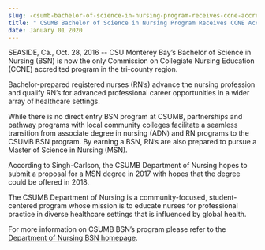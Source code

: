 ```yaml
---
slug: -csumb-bachelor-of-science-in-nursing-program-receives-ccne-accreditation
title: " CSUMB Bachelor of Science in Nursing Program Receives CCNE Accreditation"
date: January 01 2020
---
```


<p>SEASIDE, Ca., Oct. 28, 2016 -- CSU Monterey Bay’s Bachelor of Science in Nursing (BSN) is now the only Commission on Collegiate Nursing Education (CCNE) accredited program in the tri-county region. </p><p>Bachelor&#45;prepared registered nurses &#40;RN’s&#41; advance the nursing profession and qualify RN’s for advanced professional career opportunities in a wider array of healthcare settings.
</p><p>While there is no direct entry BSN program at CSUMB, partnerships and pathway programs with local community colleges facilitate a seamless transition from associate degree in nursing &#40;ADN&#41; and RN programs to the CSUMB BSN program. By earning a BSN, RN’s are also prepared to pursue a Master of Science in Nursing &#40;MSN&#41;.
</p><p>According to Singh&#45;Carlson, the CSUMB Department of Nursing hopes to submit a proposal for a MSN degree in 2017 with hopes that the degree could be offered in 2018.
</p><p>The CSUMB Department of Nursing is a community&#45;focused, student&#45;centered program whose mission is to educate nurses for professional practice in diverse healthcare settings that is influenced by global health.
</p><p>For more information on CSUMB BSN’s program please refer to the <a href="https://csumb.edu/nursing">Department of Nursing BSN homepage</a>.
</p>

